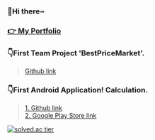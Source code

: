 <h3> 👋Hi there~</h3>      
      
### <a href="https://devjsy0897.github.io/devjsy0897/main">👉 My Portfolio </a>

### 👇First Team Project 'BestPriceMarket'.
> <a href="https://github.com/sowon-dev/bestPriceMarket">Github link</a>

### 👇First Android Application! Calculation.      
> <a href="https://github.com/devjsy0897/Cal">1. Github link</a>      
> <a href="https://play.google.com/store/apps/details?id=com.jsy.cal&hl=ko">2. Google Play Store link</a>

[![solved.ac tier](http://mazassumnida.wtf/api/generate_badge?boj=devjsy0897)](https://solved.ac/devjsy0897)
